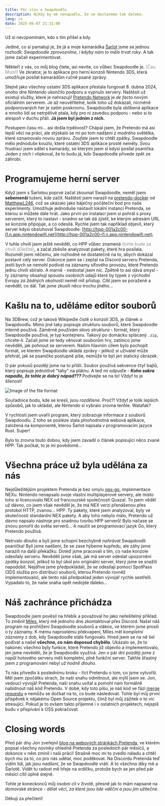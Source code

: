 ```yaml
---
title: Pár slov o Swapdoodlu
description: Nikdy by mě nenapadlo, že se dostaneme tak daleko.
lang: cs
date: 2025-06-07 21:31:00
---
```


Už si nevzpomínám, kdo s tím přišel a kdy.

Jediné, co si pamatuji je, že já a moje kamarádka [Šarlot](https://github.com/centdemeern1) jsme se jednou rozhodli: _Swapdoodle zprovozníme, i kdyby nám to mělo trvat roky_. A tak jsme začali experimentovat.

Někteří z vás, co můj blog čtete, asi nevíte, co vůbec Swapdoodle je. <span style="opacity:0.5">(Čau Moni!)</span> Ve zkratce; je to aplikace pro herní konzoli Nintendo 3DS, která umožňuje posílat kamarádům ručně psané zprávy.

Stejně jako všechny ostatní 3DS aplikace přestala fungovat 8. dubna 2024, onoho dne Nintendo ukončilo podporu a vypnulo servery. Naštěstí už existují služby, které je nahrazují! [Pretendo Network](https://pretendo.network/) je _de facto_ novým oficiálním serverem. Je až neuvěřitelné, kolik toho už dokázali, nicméně podporovaných her je zatím poskrovnu. Swapdoodle byla oblíbená aplikace a mnoho lidí se netrpělivě ptala, kdy pro ni zavedou podporu - nebo si to alespoň v duchu přáli.
**Já jsem byl jedním z nich.**

Postupem času mi... asi došla trpělivost? Chápal jsem, že Pretendo má asi lepší věci na práci, ale stýskalo se mi po tom nadšení z modrého světélka, které oznamovalo novou zprávu. _Zoufale_ jsem to chtěl zpátky. Swapdoodle mělo jednoduše kouzlo, které ostatní 3DS aplikace prostě neměly. Svou frustraci jsem sdílel s kamarády, se kterými jsem si kdysi posílal psaníčka. Jeden z nich i vtipkoval, že to budu já, kdo Swapdoodle přivede zpět ze záhrobí.

# Programujeme herní server

Když jsem s Šarlotou poprvé začal zkoumat Swapdoodle, neměl jsem **sebemenší** tušení, kde začít. Naštěstí jsem narazil na [pretendo-docker](https://github.com/MatthewL246/pretendo-docker) od [MatthewL246](https://github.com/MatthewL246), což se ukázalo jako báječný počáteční bod pro naše experimenty. Umožňuje jednoduše nastavit lokální instanci Pretenda, se kterou si můžete dále hrát. Jako první po instalaci jsem si pohrál s proxy serverem, který to nastaví - snadno se tak dá zjistit, ke kterým adresám URL se konzole připojuje, a co odesílá. Rychle jsem tak například objevil, který server kdysi obsluhoval Swapdoodle: [http://hpp-001a2c00-l1.n.app.nintendowifi.net](http://hpp-001a2c00-l1.n.app.nintendowifi.net).

V tuhle chvíli jsem ještě nevěděl, co HPP vůbec znamená <span style="opacity:0.5">(tohle bude za chvíli důležité)</span>, a začal zběsile analyzovat pakety, které hra posílala. Rozuměl jsem něčemu, ale rozhodně ne dostatečně na to, abych dokázal postavit celý server. Dokonce jsem se i zeptal na Discord serveru Pretenda, jestli bych se nemohl podívat na záznamy síťového provozu, které Pretendo jednu chvíli sbíralo. A marně - nedostal jsem nic. Zpětně to asi dává smysl - ty záznamy obsahují spoustu osobních údajů které by týpek z východní Evropy _za žádných okolností_ neměl mít přístup. Cítil jsem se poraženě a nevěděl, co dál. Tak jsme zkusili něco trochu jiného...

# Kašlu na to, uděláme editor souborů

Na 3DBrew, což je taková Wikipedie čistě o konzoli 3DS, je článek o Swapdoodlu. Mimo jiné taky popisuje _strukturu_ souborů, které Swapdoodle interně používá. Záměrně používám slovo _struktura_ - formát, který Swapdoodle používá, je typ kontejneru. Takový po domácku splácaný `.zip`, chcete-li. Začali jsme se tedy věnovat souborům hry, zatímco jsme nevěděli, jak pohnout se serverem. Naším hlavním cílem bylo pochopit formát, ve kterém Swapdoodle ukládá zprávy - jelikož si uživatel může přehrát, jak se psaníčko postupně píše, nemůže to být jen statický obrázek.

O pár pokusů později jsme na to přišli. Soubor používá sekvence čtyř bajtů, který popisuje jednotlivé "tahy" na plátnu. A teď mi odpusťe - **_Koho sakra napadlo, že tohle je dobrý nápad???_** Podívejte se na to! Vždyť to je šílenost!

![Image of the file format](/blog-assets/weird-ass-format.png)

Souřadnice bodu, kde se kreslí, jsou _rozdělené_. Proč?! Vždyť je tolik lepších způsobů, jak to ukládat, ale Nintendo si vybralo zrovna tenhle. Watafak?

V rychlosti jsem uvařil program, který zobrazuje informace z souborů Swapdoodlu. Z toho se posléze stala plnohodnotná webová aplikace, založená na komponentě, kterou Šarlot napsala v programovacím jazyce Rust. Super!

Bylo to zrovna touto dobou, kdy jsem zavadil o článek popisující něco zvané HPP. Tak počkat, to je mi povědomé...

# Všechna práce už byla udělána za nás

Nejdůležitějším projektem Pretenda je bez omylu [nex-go](https://github.com/PretendoNetwork/nex-go/), implementace NEXu. Nintendo nenapsalo svoje vlastní multiplayerové servery, ale místo toho si licencovalo NEX od francouzské společnosti Quazal. To jsem věděl už dávno, co jsem však nevěděl je, že má NEX verzi přenášenou přes protokol HTTP, zvanou... HPP. Ty pakety, které jsem analyzoval, byly ve skutečnosti standardní NEX pakety. A aby toho nebylo málo, Pretendo už dávno napsalo nástroje pro snadnou tvorbu HPP serverů! Bylo načase se znovu ponořit do světa serverů... A naučit se programovací jazyk Go, který Pretendo používá.

Netrvalo dlouho a byli jsme schopní bezchybně _nahrávat_ Swapdoodlí psaníčka! Byli jsme nadšení, že se zase hýbeme kupředu, ale záhy jsme narazili na další překážku. Doteď jsme pracovali s tím, co naše konzole odesílaly serveru. Nevěděli jsme však, jak má server odeslat upozornění _zpátky konzoli_, jelikož to byl úkol pro originální server, který jsme se snažili napodobit. Nejdříve jsme předpokládali, že se odesílají pomocí SpotPass (3DS služba pro distribuci souborů, kterou Pretendo rovněž implementovalo), ale tento náš předpoklad jeden vývojář rychle sestřelil. Vypadalo to, že naše snaha opět nedojde daleko...

# Náš zachránce přichádza

Swapdoodle jsem pověsil na hřebík a považoval ho jako neřešitelný příklad. To změnil [Miles](https://bsky.app/profile/milesthecreator.bsky.social), který mě jednoho dne zkontaktoval přes Discord. Našel náš program na prohlížení Swapdoodle souborů a vlákno, ve kterém jsme prosili o ty záznamy. K mému naprostému překvapení, Miles měl _kompletní záznamy_ z dob, kdy Swapdoodle stále fungovalo. Hned jsem se na ně šel podívat a našel **všechno, co nám doposud chybělo**. Ukázalo se, že to nakonec všechno byly funkce, které Pretendo již objevilo a implementovalo, jen jsme nevěděli, že je Swapdoodle využívá. Jen o pár dní později jsme z napůl hotového serveru měli kompletní, plně funkční server. Takhle šťastný jsem z programování nebyl _už hodně dlouho_.

To nás přivedlo k poslednímu kroku - říct Pretendu o tom, co jsme vytvořili. Měl jsem zpočátku strach, že naši snahu odmítnout, ale mýlil jsem se. Jon, vedoucí vývojář Pretenda, naši snahu uvítal a pomohl nám formálně nabídnout náš kód Pretendu. V době, kdy toto píšu, je náš kód ve fázi [merge requestu](https://github.com/PretendoNetwork/swapdoodle/pull/1) a nemůžu se dočkat na to, co bude následovat. Tohle byl můj první příspěvek k nějakému Open Source projektu, čímž byl můj zážitek o to víc stresující. Pokud je to ovšem takto příjemné i v ostatních projektech, nejspíš budu v přispívání k OSS pokračovat.

# Closing words

Před pár dny Jon zveřejnil [blog na webových stránkách Pretenda](https://pretendo.network/blog/6-2-25), ve kterém popsal všechny novinky ohledně Pretenda za posledních pár měsíců, a dokonce v něm zmínil i naši práci! Strašně moc mi to zvedlo náladu a chtěl bych mu za to, co pro nás udělal, moc poděkovat. Na Discordu Pretenda teď vidím lidi, jak jsou _nadšení_, že se Swapdoodle vrátí. A to všechno díky mě a Šarlotě. Vidět tu radost mě hřeje na srdíčku, protože bych se jen před pár měsíci cítil úplně stejně.

Tohle je koneckonců můj osobní cíl v životě, přesně jak to mám napsané na domovské stránce - _dělat věci, za které jsou lidé vděční a jsou jim užitečné_.

Děkuji za přečtení!
